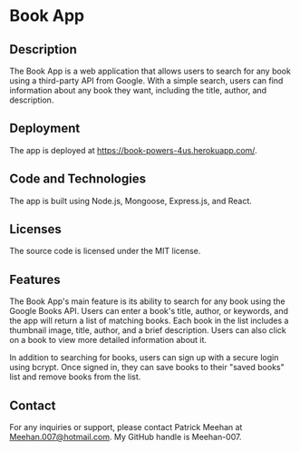 # Book App 

## Description 

The Book App is a web application that allows users to search for any book using a third-party API from Google. With a simple search, users can find information about any book they want, including the title, author, and description.

## Deployment 

The app is deployed at https://book-powers-4us.herokuapp.com/.

## Code and Technologies 

The app is built using Node.js, Mongoose, Express.js, and React.

## Licenses 

The source code is licensed under the MIT license.

## Features 

The Book App's main feature is its ability to search for any book using the Google Books API. Users can enter a book's title, author, or keywords, and the app will return a list of matching books. Each book in the list includes a thumbnail image, title, author, and a brief description. Users can also click on a book to view more detailed information about it.

In addition to searching for books, users can sign up with a secure login using bcrypt. Once signed in, they can save books to their "saved books" list and remove books from the list.

## Contact 

For any inquiries or support, please contact Patrick Meehan at Meehan.007@hotmail.com. My GitHub handle is Meehan-007.